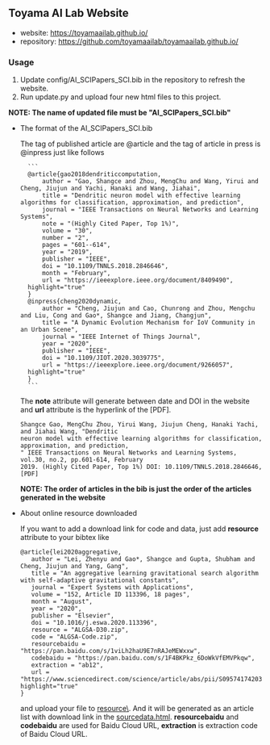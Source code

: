 ## Toyama AI Lab Website

- website: https://toyamaailab.github.io/
- repository: https://github.com/toyamaailab/toyamaailab.github.io/

### Usage

1. Update config/AI_SCIPapers_SCI.bib in the repository to refresh the website.
2. Run update.py and upload four new html files to this project.  

  **NOTE: The name of updated file must be "AI_SCIPapers_SCI.bib"**
 
- The format of the AI_SCIPapers_SCI.bib

   The tag of published article are @article and the tag of article in press is @inpress just like follows
   
        ```
        @article{gao2018dendriticcomputation,
            author = "Gao, Shangce and Zhou, MengChu and Wang, Yirui and Cheng, Jiujun and Yachi, Hanaki and Wang, Jiahai",
            title = "Dendritic neuron model with effective learning algorithms for classification, approximation, and prediction",
            journal = "IEEE Transactions on Neural Networks and Learning Systems",
            note = "(Highly Cited Paper, Top 1%)",
            volume = "30",
            number = "2",
            pages = "601--614",
            year = "2019",
            publisher = "IEEE",
            doi = "10.1109/TNNLS.2018.2846646",
            month = "February",
            url = "https://ieeexplore.ieee.org/document/8409490",
	    highlight="true"
        }
        @inpress{cheng2020dynamic,
            author = "Cheng, Jiujun and Cao, Chunrong and Zhou, Mengchu and Liu, Cong and Gao*, Shangce and Jiang, Changjun",
            title = "A Dynamic Evolution Mechanism for IoV Community in an Urban Scene",
            journal = "IEEE Internet of Things Journal",
            year = "2020",
            publisher = "IEEE",
            doi = "10.1109/JIOT.2020.3039775",
            url = "https://ieeexplore.ieee.org/document/9266057",
	    highlight="true"
        }
        ```
   
     The **note** attribute will generate between date and DOI in the website and **url** attribute is the hyperlink 
     of the [PDF].
     
     ```
     Shangce Gao, MengChu Zhou, Yirui Wang, Jiujun Cheng, Hanaki Yachi, and Jiahai Wang, "Dendritic 
     neuron model with effective learning algorithms for classification, approximation, and prediction,
     " IEEE Transactions on Neural Networks and Learning Systems, vol.30, no.2, pp.601-614, February 
     2019. (Highly Cited Paper, Top 1%) DOI: 10.1109/TNNLS.2018.2846646, [PDF] 
     ```
     **NOTE: The order of articles in the bib is just the order of the articles generated in the website**
     
- About online resource downloaded
     
     If you want to add a download link for code and data, just add **resource** attribute to your bibtex like
     ```
    @article{lei2020aggregative,
        author = "Lei, Zhenyu and Gao*, Shangce and Gupta, Shubham and Cheng, Jiujun and Yang, Gang",
        title = "An aggregative learning gravitational search algorithm with self-adaptive gravitational constants",
        journal = "Expert Systems with Applications",
        volume = "152, Article ID 113396, 18 pages",
        month = "August",
        year = "2020",
        publisher = "Elsevier",
        doi = "10.1016/j.eswa.2020.113396",
        resource = "ALGSA-D30.zip",
        code = "ALGSA-Code.zip",
        resourcebaidu = "https://pan.baidu.com/s/1viLh2haU9E7nRAJeMEWxxw",
        codebaidu = "https://pan.baidu.com/s/1F4BKPkz_6DoWkVfEMVPkqw",
        extraction = "ab12",
        url = "https://www.sciencedirect.com/science/article/abs/pii/S0957417420302207",
	highlight="true"
     }
    ```
    and upload your file to [resource\\](resource). And it will be generated as an article list with download link in the [sourcedata.html](sourcedata.html). **resourcebaidu** and **codebaidu** are used for Baidu Cloud URL, **extraction** is extraction code of Baidu Cloud URL.
